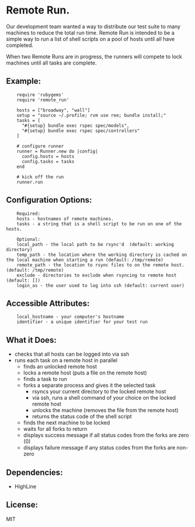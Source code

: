 # Remote Run.

Our development team wanted a way to distribute our test suite to many machines
to reduce the total run time.  Remote Run is intended to be a simple way to 
run a list of shell scripts on a pool of hosts until all have completed. 

When two Remote Runs are in progress, the runners will compete to lock
machines until all tasks are complete.


## Example: 

        require 'rubygems'
        require 'remote_run'

        hosts = ["broadway", "wall"]
        setup = "source ~/.profile; rvm use ree; bundle install;"
        tasks = [
          "#{setup} bundle exec rspec spec/models",
          "#{setup} bundle exec rspec spec/controllers"
        ]

        # configure runner
        runner = Runner.new do |config|
          config.hosts = hosts
          config.tasks = tasks
        end

        # kick off the run
        runner.run


## Configuration Options:

        Required:
        hosts - hostnames of remote machines.
        tasks - a string that is a shell script to be run on one of the hosts.

        Optional:
        local_path - the local path to be rsync'd  (default: working directory)
        temp_path - the location where the working directory is cached on the local machine when starting a run (default: /tmp/remote)
        remote_path - the location to rsync files to on the remote host.  (default: /tmp/remote)
        exclude - directories to exclude when rsyncing to remote host (default: [])
        login_as - the user used to log into ssh (default: current user)


## Accessible Attributes:

        local_hostname - your computer's hostname
        identifier - a unique identifier for your test run


## What it Does:

* checks that all hosts can be logged into via ssh
* runs each task on a remote host in parallel
  * finds an unlocked remote host
  * locks a remote host (puts a file on the remote host)
  * finds a task to run
  * forks a separate process and gives it the selected task
    - rsyncs your current directory to the locked remote host
    - via ssh, runs a shell command of your choice on the locked remote host
    - unlocks the machine (removes the file from the remote host)
    - returns the status code of the shell script
  * finds the next machine to be locked
  * waits for all forks to return
  * displays success message if all status codes from the forks are zero (0)
  * displays failure message if any status codes from the forks are non-zero


Dependencies:
----------------------------------------------------------------------
* HighLine 


License:
----------------------------------------------------------------------

MIT
